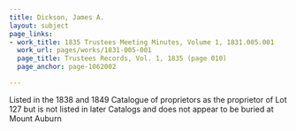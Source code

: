 ```yaml
---
title: Dickson, James A.
layout: subject
page_links:
- work_title: 1835 Trustees Meeting Minutes, Volume 1, 1831.005.001
  work_url: pages/works/1831-005-001
  page_title: Trustees Records, Vol. 1, 1835 (page 010)
  page_anchor: page-1062002

---
```

<p>Listed in the 1838 and 1849 Catalogue of proprietors as the proprietor of Lot 127 but is not listed in later Catalogs and does not appear to be buried at Mount Auburn </p>